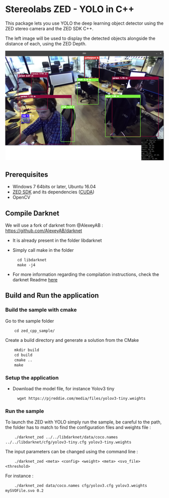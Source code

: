 # Stereolabs ZED - YOLO in C++

This package lets you use YOLO the deep learning object detector using the ZED stereo camera and the ZED SDK C++.

The left image will be used to display the detected objects alongside the distance of each, using the ZED Depth.


![](../preview.png "ZED YOLO")


## Prerequisites

- Windows 7 64bits or later, Ubuntu 16.04
- [ZED SDK](https://www.stereolabs.com/developers/) and its dependencies ([CUDA](https://developer.nvidia.com/cuda-downloads))
- OpenCV

## Compile Darknet

We will use a fork of darknet from @AlexeyAB : https://github.com/AlexeyAB/darknet

- It is already present in the folder libdarknet

- Simply call make in the folder

        cd libdarknet
        make -j4

- For more information regarding the compilation instructions, check the darknet Readme [here](../libdarknet/README.md)


## Build and Run the application

### Build the sample with cmake

Go to the sample folder

        cd zed_cpp_sample/

Create a build directory and generate a solution from the CMake

        mkdir build
        cd build
        cmake ..
        make

### Setup the application

- Download the model file, for instance Yolov3 tiny

        wget https://pjreddie.com/media/files/yolov3-tiny.weights

### Run the sample

To launch the ZED with YOLO simply run the sample, be careful to the path, the folder has to match to find the configuration files and weights file :

        ./darknet_zed ../../libdarknet/data/coco.names ../../libdarknet/cfg/yolov3-tiny.cfg yolov3-tiny.weights

The input parameters can be changed using the command line :

        ./darknet_zed <meta> <config> <weight> <meta> <svo_file> <threshold>

For instance :

        ./darknet_zed data/coco.names cfg/yolov3.cfg yolov3.weights mySVOFile.svo 0.2
